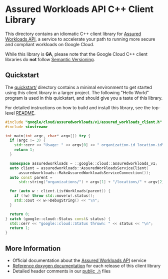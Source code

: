 # Assured Workloads API C++ Client Library

This directory contains an idiomatic C++ client library for
[Assured Workloads API][cloud-service-docs], a service to accelerate your path
to running more secure and compliant workloads on Google Cloud.

While this library is **GA**, please note that the Google Cloud C++ client libraries do **not** follow
[Semantic Versioning](https://semver.org/).

## Quickstart

The [quickstart/](quickstart/README.md) directory contains a minimal environment
to get started using this client library in a larger project. The following
"Hello World" program is used in this quickstart, and should give you a taste of
this library.

For detailed instructions on how to build and install this library, see the
top-level [README](/README.md#building-and-installing).

<!-- inject-quickstart-start -->

```cc
#include "google/cloud/assuredworkloads/v1/assured_workloads_client.h"
#include <iostream>

int main(int argc, char* argv[]) try {
  if (argc != 3) {
    std::cerr << "Usage: " << argv[0] << " organization-id location-id\n";
    return 1;
  }

  namespace assuredworkloads = ::google::cloud::assuredworkloads_v1;
  auto client = assuredworkloads::AssuredWorkloadsServiceClient(
      assuredworkloads::MakeAssuredWorkloadsServiceConnection());
  auto const parent =
      std::string("organizations/") + argv[1] + "/locations/" + argv[2];

  for (auto w : client.ListWorkloads(parent)) {
    if (!w) throw std::move(w).status();
    std::cout << w->DebugString() << "\n";
  }

  return 0;
} catch (google::cloud::Status const& status) {
  std::cerr << "google::cloud::Status thrown: " << status << "\n";
  return 1;
}
```

<!-- inject-quickstart-end -->

## More Information

- Official documentation about the [Assured Workloads API][cloud-service-docs] service
- [Reference doxygen documentation][doxygen-link] for each release of this
  client library
- Detailed header comments in our [public `.h`][source-link] files

[cloud-service-docs]: https://cloud.google.com/assured-workloads
[doxygen-link]: https://cloud.google.com/cpp/docs/reference/assuredworkloads/latest/
[source-link]: https://github.com/googleapis/google-cloud-cpp/tree/main/google/cloud/assuredworkloads
